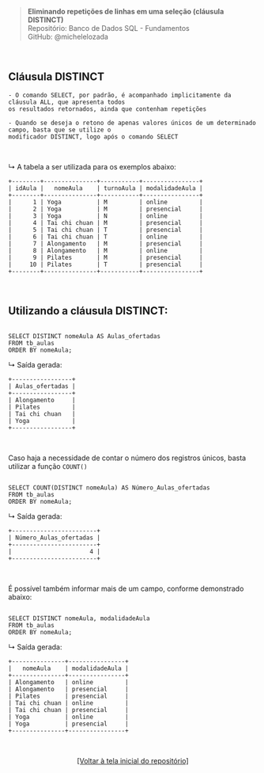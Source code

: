 > **Eliminando repetições de linhas em uma seleção (cláusula DISTINCT)**     
> Repositório: Banco de Dados SQL - Fundamentos  
> GitHub: @michelelozada
&nbsp;

&nbsp;  
## Cláusula DISTINCT
```
- O comando SELECT, por padrão, é acompanhado implicitamente da cláusula ALL, que apresenta todos
os resultados retornados, ainda que contenham repetições

- Quando se deseja o retono de apenas valores únicos de um determinado campo, basta que se utilize o 
modificador DISTINCT, logo após o comando SELECT
```

&nbsp;

↳ A tabela a ser utilizada para os exemplos abaixo:
```
+--------+---------------+-----------+----------------+
| idAula |   nomeAula    | turnoAula | modalidadeAula |
+--------+---------------+-----------+----------------+
|      1 | Yoga          | M         | online         |
|      2 | Yoga          | M         | presencial     |
|      3 | Yoga          | N         | online         |
|      4 | Tai chi chuan | M         | presencial     |
|      5 | Tai chi chuan | T         | presencial     |
|      6 | Tai chi chuan | T         | online         |
|      7 | Alongamento   | M         | presencial     |
|      8 | Alongamento   | M         | online         |
|      9 | Pilates       | M         | presencial     |
|     10 | Pilates       | T         | presencial     |
+--------+---------------+-----------+----------------+
```

&nbsp;
     
## Utilizando a cláusula DISTINCT:

```mysql

SELECT DISTINCT nomeAula AS Aulas_ofertadas
FROM tb_aulas
ORDER BY nomeAula;
```

↳ Saída gerada:
```
+-----------------+
| Aulas_ofertadas |
+-----------------+
| Alongamento     |
| Pilates         |
| Tai chi chuan   |
| Yoga            |
+-----------------+
```

&nbsp;
     
Caso haja a necessidade de contar o número dos registros únicos, basta utilizar a função `COUNT()`
```mysql

SELECT COUNT(DISTINCT nomeAula) AS Número_Aulas_ofertadas
FROM tb_aulas
ORDER BY nomeAula;
```

↳ Saída gerada:
```
+------------------------+
| Número_Aulas_ofertadas |
+------------------------+
|                      4 |
+------------------------+
```

&nbsp;
     
É possível também informar mais de um campo, conforme demonstrado abaixo:

```mysql

SELECT DISTINCT nomeAula, modalidadeAula
FROM tb_aulas
ORDER BY nomeAula;
```

↳ Saída gerada:
```
+---------------+----------------+
|   nomeAula    | modalidadeAula |
+---------------+----------------+
| Alongamento   | online         |
| Alongamento   | presencial     |
| Pilates       | presencial     |
| Tai chi chuan | online         |
| Tai chi chuan | presencial     |
| Yoga          | online         |
| Yoga          | presencial     |
+---------------+----------------+

```

&nbsp;

<div align="center">
<a href="https://github.com/michelelozada/SQL-Study-Notes">[Voltar à tela inicial do repositório]</a>
</div>